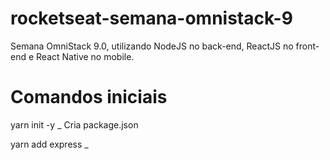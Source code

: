 # rocketseat-semana-omnistack-9

Semana OmniStack 9.0, utilizando NodeJS no back-end, ReactJS no front-end e React Native no mobile.

# Comandos iniciais

yarn init -y \_ Cria package.json

yarn add express \_


